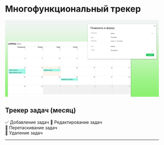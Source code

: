# Многофункциональный трекер

![Превью блока](screenshot.jpg)

## Трекер задач (месяц)
:white_check_mark: Добавление задач 
:black_square_button: Редактирование задач  
:black_square_button: Перетаскивание задач  
:black_square_button: Удаление задач

---